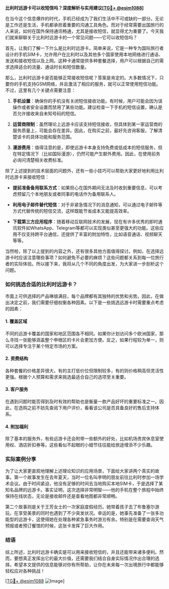 **比利时远游卡可以收短信吗？深度解析与实用建议[[TG💪+ @esim1088](https://t.me/s/esim1088)]**

在当今这个信息爆炸的时代，手机已经成为了我们生活中不可或缺的一部分。无论是工作还是生活，手机都承担着重要的沟通工具角色。而对于经常需要出国旅行的人来说，如何在国外保持通讯畅通，尤其是接收短信，就显得尤为重要了。今天我们就来聊聊关于比利时远游卡的一个常见问题——它可以收短信吗？

首先，让我们了解一下什么是比利时远游卡。简单来说，它是一种专为国际旅行者设计的手机SIM卡，允许用户在比利时以及其他多个国家使用本地网络进行通话、发送和接收短信以及上网。这种卡通常提供多种套餐选择，用户可以根据自己的需求选择适合的流量、通话时长和短信数量。

那么，比利时远游卡是否能够正常接收短信呢？答案是肯定的。大多数情况下，只要你的手机支持GSM网络，并且激活了相应的服务，就可以正常使用短信功能。不过，这里有几个关键点需要注意：

1. **手机设置**：确保你的手机没有关闭短信接收功能。有时候，用户可能会因为误操作或者安全设置而禁用了某些功能。建议检查一下手机的短信设置，确认是否允许接收来自未知号码的短信。

2. **运营商限制**：虽然理论上远游卡应该支持短信接收，但具体到某一家运营商的服务质量上，可能会存在差异。因此，在购买之前，最好先咨询客服，了解清楚该卡的具体功能和服务范围。

3. **漫游费用**：值得注意的是，即使远游卡本身支持免费或低成本的短信服务，但在特定情况下（比如国际漫游），仍然可能产生额外费用。因此，在使用前务必询问清楚相关收费标准。

除了上述提到的技术层面的问题外，还有一些小技巧可以帮助大家更好地利用比利时远游卡来接收短信：

- **提前准备备用联系方式**：如果担心在国外期间无法及时收到重要信息，可以考虑预留几个本地朋友或者同事的电话作为备用联系人。
  
- **利用电子邮件替代短信**：对于非紧急情况下的消息通知，可以通过电子邮件等方式代替传统的短信交流，这样既能节省成本又能提高效率。

- **下载第三方应用程序**：随着移动互联网技术的发展，现在有许多优秀的即时通讯软件如WhatsApp、Telegram等都可以实现类似甚至更强大的功能。这些应用不仅支持跨平台通信，还提供了丰富的附加特性，比如语音通话、视频聊天等等。

当然啦，除了以上提到的内容之外，还有很多其他方面值得探讨。例如，在选择远游卡时应该注意哪些事项？如何避免不必要的麻烦？这些问题都关系到每一位旅行者的实际体验。所以接下来，我将从几个不同的角度出发，为大家进一步剖析这个问题。

### 如何挑选合适的比利时远游卡？

市面上可供选择的产品琳琅满目，每个品牌都有其独特的优势和劣势。因此，在做出决定之前，我们需要仔细权衡各种因素。以下是一些挑选远游卡时需要重点考虑的因素：

#### 1. **覆盖区域**
   不同的远游卡覆盖的国家和地区范围各不相同。如果你计划访问多个欧洲国家，那么寻找一张能够涵盖整个申根区的卡片会更加方便。反之，如果行程较为单一，则可以选择专注于某个特定市场的方案。

#### 2. **资费结构**
   各种套餐的价格差异很大，有的主打低价位但限制较多，有的则价格稍高但灵活性更强。根据个人预算和需求来挑选最适合自己的选项至关重要。

#### 3. **客户服务**
   在遇到问题时能否得到及时有效的帮助也是衡量一款产品好坏的重要标准之一。因此，在选购之前不妨先查阅下用户评价，看看该公司是否具备良好的售后支持体系。

#### 4. **附加福利**
   除了基本的服务外，有些远游卡还会附带一些额外的好处，比如机场贵宾休息室使用权、酒店折扣券等。这些看似不起眼的小细节往往能给旅途增添不少乐趣。

### 实际案例分享

为了让大家更直观地理解上述理论知识的应用场景，下面给大家讲两个真实的故事。第一个故事发生在去年夏天，当时一位名叫李明的朋友前往比利时参加一场学术会议。由于时间紧迫，他没有足够的时间去当地购买本地SIM卡，于是选择了某知名品牌的远游卡。事实证明，这次选择非常明智——他的手机在整个旅程中始终保持在线状态，无论是接收邮件还是查看地图都非常顺畅。

第二个故事则是关于王芳女士的一次家庭度假经历。她带着孩子去了布鲁塞尔游玩，在享受美景的同时也遇到了不少突发状况。幸运的是，她事先准备了一张多功能型的远游卡，这使得她在处理各种紧急事务时游刃有余。特别是在需要查询天气预报或者预订餐馆的时候，这张卡发挥了巨大作用。

### 结语

综上所述，比利时远游卡确实是可以用来接收短信的，并且还能带来诸多便利。然而，要想真正发挥出它的最大价值，还需要我们结合自身实际情况作出合理的选择。希望本文提供的信息能够对你有所帮助，让你在未来每一次出境旅行中都能够轻松应对各种挑战！

[[TG💪+ @esim1088](https://t.me/s/esim1088) ![Image](https://i.postimg.cc/4NQfJmqS/Snipaste-2025-05-13-00-14-12.png)]